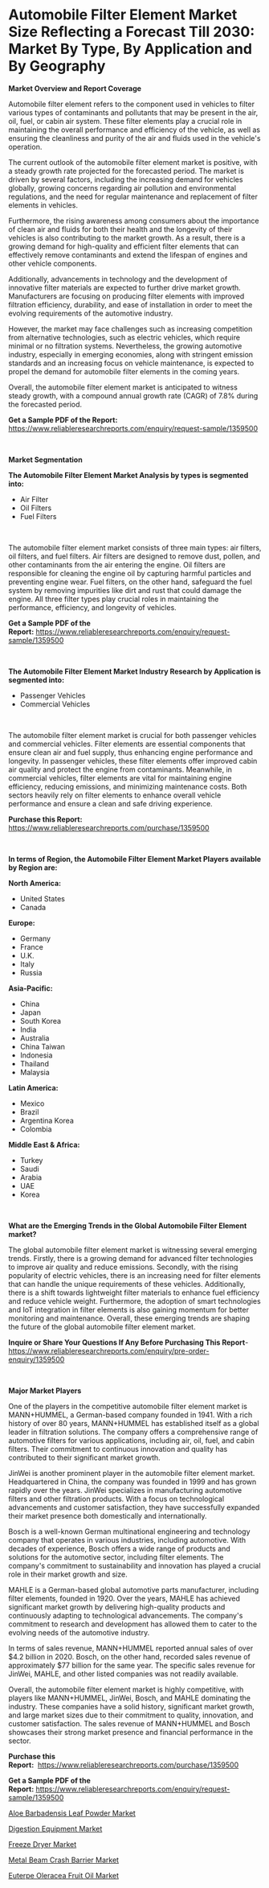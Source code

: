 <p><h1>Automobile Filter Element Market Size Reflecting a Forecast Till 2030: Market By Type, By Application and By Geography</h1></p><p><strong>Market Overview and Report Coverage</strong></p>
<p><p>Automobile filter element refers to the component used in vehicles to filter various types of contaminants and pollutants that may be present in the air, oil, fuel, or cabin air system. These filter elements play a crucial role in maintaining the overall performance and efficiency of the vehicle, as well as ensuring the cleanliness and purity of the air and fluids used in the vehicle's operation.</p><p>The current outlook of the automobile filter element market is positive, with a steady growth rate projected for the forecasted period. The market is driven by several factors, including the increasing demand for vehicles globally, growing concerns regarding air pollution and environmental regulations, and the need for regular maintenance and replacement of filter elements in vehicles.</p><p>Furthermore, the rising awareness among consumers about the importance of clean air and fluids for both their health and the longevity of their vehicles is also contributing to the market growth. As a result, there is a growing demand for high-quality and efficient filter elements that can effectively remove contaminants and extend the lifespan of engines and other vehicle components.</p><p>Additionally, advancements in technology and the development of innovative filter materials are expected to further drive market growth. Manufacturers are focusing on producing filter elements with improved filtration efficiency, durability, and ease of installation in order to meet the evolving requirements of the automotive industry.</p><p>However, the market may face challenges such as increasing competition from alternative technologies, such as electric vehicles, which require minimal or no filtration systems. Nevertheless, the growing automotive industry, especially in emerging economies, along with stringent emission standards and an increasing focus on vehicle maintenance, is expected to propel the demand for automobile filter elements in the coming years.</p><p>Overall, the automobile filter element market is anticipated to witness steady growth, with a compound annual growth rate (CAGR) of 7.8% during the forecasted period.</p></p>
<p><strong>Get a Sample PDF of the Report:</strong> <a href="https://www.reliableresearchreports.com/enquiry/request-sample/1359500">https://www.reliableresearchreports.com/enquiry/request-sample/1359500</a></p>
<p>&nbsp;</p>
<p><strong>Market Segmentation</strong></p>
<p><strong>The Automobile Filter Element Market Analysis by types is segmented into:</strong></p>
<p><ul><li>Air Filter</li><li>Oil Filters</li><li>Fuel Filters</li></ul></p>
<p>&nbsp;</p>
<p><p>The automobile filter element market consists of three main types: air filters, oil filters, and fuel filters. Air filters are designed to remove dust, pollen, and other contaminants from the air entering the engine. Oil filters are responsible for cleaning the engine oil by capturing harmful particles and preventing engine wear. Fuel filters, on the other hand, safeguard the fuel system by removing impurities like dirt and rust that could damage the engine. All three filter types play crucial roles in maintaining the performance, efficiency, and longevity of vehicles.</p></p>
<p><strong>Get a Sample PDF of the Report:</strong>&nbsp;<a href="https://www.reliableresearchreports.com/enquiry/request-sample/1359500">https://www.reliableresearchreports.com/enquiry/request-sample/1359500</a></p>
<p>&nbsp;</p>
<p><strong>The Automobile Filter Element Market Industry Research by Application is segmented into:</strong></p>
<p><ul><li>Passenger Vehicles</li><li>Commercial Vehicles</li></ul></p>
<p>&nbsp;</p>
<p><p>The automobile filter element market is crucial for both passenger vehicles and commercial vehicles. Filter elements are essential components that ensure clean air and fuel supply, thus enhancing engine performance and longevity. In passenger vehicles, these filter elements offer improved cabin air quality and protect the engine from contaminants. Meanwhile, in commercial vehicles, filter elements are vital for maintaining engine efficiency, reducing emissions, and minimizing maintenance costs. Both sectors heavily rely on filter elements to enhance overall vehicle performance and ensure a clean and safe driving experience.</p></p>
<p><strong>Purchase this Report:</strong>&nbsp; <a href="https://www.reliableresearchreports.com/purchase/1359500">https://www.reliableresearchreports.com/purchase/1359500</a></p>
<p>&nbsp;</p>
<p><strong>In terms of Region, the Automobile Filter Element Market Players available by Region are:</strong></p>
<p>
    <p> <strong> North America: </strong>
        <ul>
            <li>United States</li>
            <li>Canada</li>
        </ul>
        </p> 
    <p> <strong> Europe: </strong>
        <ul>
            <li>Germany</li>
            <li>France</li>
            <li>U.K.</li>
            <li>Italy</li>
            <li>Russia</li>
        </ul>
        </p> 
    <p> <strong> Asia-Pacific: </strong>
        <ul>
            <li>China</li>
            <li>Japan</li>
            <li>South Korea</li>
            <li>India</li>
            <li>Australia</li>
            <li>China Taiwan</li>
            <li>Indonesia</li>
            <li>Thailand</li>
            <li>Malaysia</li>
        </ul>
        </p> 
    <p> <strong> Latin America: </strong>
        <ul>
            <li>Mexico</li>
            <li>Brazil</li>
            <li>Argentina Korea</li>
            <li>Colombia</li>
        </ul>
        </p> 
    <p> <strong> Middle East & Africa: </strong>
        <ul>
            <li>Turkey</li>
            <li>Saudi</li>
            <li>Arabia</li>
            <li>UAE</li>
            <li>Korea</li>
        </ul>
    </p>
    </p>
<p>&nbsp;</p>
<p><strong>What are the Emerging Trends in the Global Automobile Filter Element market?</strong></p>
<p><p>The global automobile filter element market is witnessing several emerging trends. Firstly, there is a growing demand for advanced filter technologies to improve air quality and reduce emissions. Secondly, with the rising popularity of electric vehicles, there is an increasing need for filter elements that can handle the unique requirements of these vehicles. Additionally, there is a shift towards lightweight filter materials to enhance fuel efficiency and reduce vehicle weight. Furthermore, the adoption of smart technologies and IoT integration in filter elements is also gaining momentum for better monitoring and maintenance. Overall, these emerging trends are shaping the future of the global automobile filter element market.</p></p>
<p><strong>Inquire or Share Your Questions If Any Before Purchasing This Report</strong>- <a href="https://www.reliableresearchreports.com/enquiry/pre-order-enquiry/1359500">https://www.reliableresearchreports.com/enquiry/pre-order-enquiry/1359500</a></p>
<p>&nbsp;</p>
<p><strong>Major Market Players</strong></p>
<p><p>One of the players in the competitive automobile filter element market is MANN+HUMMEL, a German-based company founded in 1941. With a rich history of over 80 years, MANN+HUMMEL has established itself as a global leader in filtration solutions. The company offers a comprehensive range of automotive filters for various applications, including air, oil, fuel, and cabin filters. Their commitment to continuous innovation and quality has contributed to their significant market growth.</p><p>JinWei is another prominent player in the automobile filter element market. Headquartered in China, the company was founded in 1999 and has grown rapidly over the years. JinWei specializes in manufacturing automotive filters and other filtration products. With a focus on technological advancements and customer satisfaction, they have successfully expanded their market presence both domestically and internationally.</p><p>Bosch is a well-known German multinational engineering and technology company that operates in various industries, including automotive. With decades of experience, Bosch offers a wide range of products and solutions for the automotive sector, including filter elements. The company's commitment to sustainability and innovation has played a crucial role in their market growth and size.</p><p>MAHLE is a German-based global automotive parts manufacturer, including filter elements, founded in 1920. Over the years, MAHLE has achieved significant market growth by delivering high-quality products and continuously adapting to technological advancements. The company's commitment to research and development has allowed them to cater to the evolving needs of the automotive industry.</p><p>In terms of sales revenue, MANN+HUMMEL reported annual sales of over $4.2 billion in 2020. Bosch, on the other hand, recorded sales revenue of approximately $77 billion for the same year. The specific sales revenue for JinWei, MAHLE, and other listed companies was not readily available.</p><p>Overall, the automobile filter element market is highly competitive, with players like MANN+HUMMEL, JinWei, Bosch, and MAHLE dominating the industry. These companies have a solid history, significant market growth, and large market sizes due to their commitment to quality, innovation, and customer satisfaction. The sales revenue of MANN+HUMMEL and Bosch showcases their strong market presence and financial performance in the sector.</p></p>
<p><strong>Purchase this Report:</strong>&nbsp;&nbsp;<a href="https://www.reliableresearchreports.com/purchase/1359500">https://www.reliableresearchreports.com/purchase/1359500</a></p>
<p></p>
<p><strong>Get a Sample PDF of the Report:</strong>&nbsp;<a href="https://www.reliableresearchreports.com/enquiry/request-sample/1359500">https://www.reliableresearchreports.com/enquiry/request-sample/1359500</a></p>
<p><p><a href="https://www.linkedin.com/pulse/aloe-barbadensis-leaf-powder-market-share-amp-new-trends-7xgye/">Aloe Barbadensis Leaf Powder Market</a></p><p><a href="https://medium.com/@fire.honor.safe/digestion-equipment-market-size-growth-forecast-2023-2030-fba534f762b6">Digestion Equipment Market</a></p><p><a href="https://medium.com/@lap.snake.again/freeze-dryer-market-size-growth-forecast-2023-2030-9bd9a3f9dd30">Freeze Dryer Market</a></p><p><a href="https://www.linkedin.com/pulse/metal-beam-crash-barrier-market-research-report-unlocks-analysis-c4abe/">Metal Beam Crash Barrier Market</a></p><p><a href="https://www.linkedin.com/pulse/euterpe-oleracea-fruit-oil-market-size-2023-2030-global-j7ude/">Euterpe Oleracea Fruit Oil Market</a></p></p>
